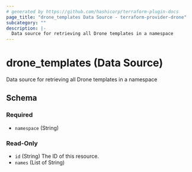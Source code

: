 ```yaml
---
# generated by https://github.com/hashicorp/terraform-plugin-docs
page_title: "drone_templates Data Source - terraform-provider-drone"
subcategory: ""
description: |-
  Data source for retrieving all Drone templates in a namespace
---
```


# drone_templates (Data Source)

Data source for retrieving all Drone templates in a namespace



<!-- schema generated by tfplugindocs -->
## Schema

### Required

- `namespace` (String)

### Read-Only

- `id` (String) The ID of this resource.
- `names` (List of String)


